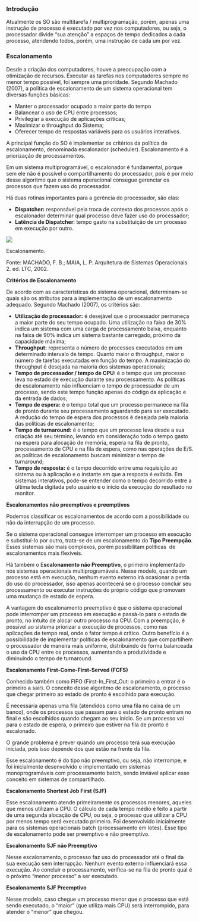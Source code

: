 ### Introdução

Atualmente os SO são multitarefa / multiprogramação, porém, apenas uma instrução de processo é executado por vez nos computadores, ou seja, o processador divide “sua atenção” a espaços de tempo dedicados a cada processo, atendendo todos, porém, uma instrução de cada um por vez.

### Escalonamento

Desde a criação dos computadores, houve a preocupação com a otimização de recursos. Executar as tarefas nos computadores sempre no menor tempo possível, foi sempre uma prioridade. Segundo Machado (2007), a política de escalonamento de um sistema operacional tem diversas funções básicas:

- Manter o processador ocupado a maior parte do tempo
- Balancear o uso de CPU entre processos;
- Privilegiar a execução de aplicações críticas;
- Maximizar o throughput do Sistema;
- Oferecer tempo de respostas variáveis para os usuários interativos.

A principal função do SO é implementar os critérios da política de escalonamento, denominada escalonador (scheduler). Escalonamento é a priorização de processamentos.

Em um sistema multiprogramável, o escalonador é fundamental, porque sem ele não é possível o compartilhamento do processador, pois é por meio desse algoritmo que o sistema operacional consegue gerenciar os processos que fazem uso do processador.

Há duas rotinas importantes para a gerência do processador, são elas:

- **Dispatcher:** responsável pela troca de contexto dos processos após o escalonador determinar qual processo deve fazer uso do processador;
- **Latência de Dispatcher**: tempo gasto na substituição de um processo em execução por outro.

[![](https://img.uninove.br/static/0/0/0/0/0/0/0/2/9/4/3/294374/17317.png)](https://img.uninove.br/static/0/0/0/0/0/0/0/2/9/4/3/294374/17317.png)

Escalonamento.

Fonte: MACHADO, F. B.; MAIA, L. P. Arquitetura de Sistemas Operacionais. 2. ed. LTC, 2002.

**Critérios de Escalonamento**

De acordo com as características do sistema operacional, determinam-se quais são os atributos para a implementação de um escalonamento adequado. Segundo Machado (2007), os critérios são:

- **Utilização do processador:** é desejável que o processador permaneça a maior parte do seu tempo ocupado. Uma utilização na faixa de 30% indica um sistema com uma carga de processamento baixa, enquanto na faixa de 90% indica um sistema bastante carregado, próximo da capacidade máxima;
- **Throughput:** representa o número de processos executados em um determinado intervalo de tempo. Quanto maior o throughput, maior o número de tarefas executadas em função do tempo. A maximização do throughput é desejada na maioria dos sistemas operacionais;
- **Tempo de processador / tempo de CPU:** é o tempo que um processo leva no estado de execução durante seu processamento. As políticas de escalonamento não influenciam o tempo de processador de um processo, sendo este tempo função apenas do código da aplicação e da entrada de dados;
- **Tempo de espera:** é o tempo total que um processo permanece na fila de pronto durante seu processamento aguardando para ser executado. A redução do tempo de espera dos processos é desejada pela maioria das políticas de escalonamento;
- **Tempo de turnaround:** é o tempo que um processo leva desde a sua criação até seu término, levando em consideração todo o tempo gasto na espera para alocação de memória, espera na fila de pronto, processamento de CPU e na fila de espera, como nas operações de E/S. as políticas de escalonamento buscam minimizar o tempo de turnaround;
- **Tempo de resposta:** é o tempo decorrido entre uma requisição ao sistema ou à aplicação e o instante em que a resposta é exibida. Em sistemas interativos, pode-se entender como o tempo decorrido entre a última tecla digitada pelo usuário e o início da execução do resultado no monitor.

**Escalonamentos não preemptivos e preemptivos**

Podemos classificar os escalonamentos de acordo com a possibilidade ou  não da interrupção de um processo.

Se o sistema operacional consegue interromper um processo em execução e substituí-lo por outro, trata-se de um escalonamento do **Tipo Preempção**. Esses sistemas são mais complexos, porém possibilitam políticas  de escalonamentos mais flexíveis.

Há também o E**scalonamento não Preemptivo**, o primeiro implementado nos sistemas operacionais multiprogramáveis. Nesse modelo, quando um processo está em execução, nenhum evento externo irá ocasionar a perda do uso do processador, isso apenas acontecerá se o processo concluir seu processamento ou executar instruções do próprio código que promovam uma mudança de estado de espera.

A vantagem do escalonamento preemptivo é que o sistema operacional pode interromper um processo em execução e passá-lo para o estado de pronto, no intuito de alocar outro processo na CPU. Com a preempção, é possível ao sistema priorizar a execução de processos, como nas aplicações de tempo real, onde o fator tempo é crítico. Outro benefício é a possibilidade de implementar políticas de escalonamento que compartilhem o processador de maneira mais uniforme, distribuindo de forma balanceada o uso da CPU entre os processos, aumentando a produtividade e diminuindo o tempo de turnaround.

**Escalonamento First-Come-First-Served (FCFS)**

Conhecido também como FIFO (First-In_First_Out: o primeiro a entrar é o primeiro a sair). O conceito desse algoritmo de escalonamento, o processo que chegar primeiro ao estado de pronto é escolhido para execução.

É necessária apenas uma fila (atendidos como uma fila no caixa de um banco), onde os processos que passam para o estado de pronto entram no final e são escolhidos quando chegam ao seu início. Se um processo vai para o estado de espera, o primeiro que estiver na fila de pronto é escalonado.

O grande problema é prever quando um processo terá sua execução iniciada, pois isso depende dos que estão na frente da fila.

Esse escalonamento é do tipo não preemptivo, ou seja, não interrompe, e foi inicialmente desenvolvido e implementado em sistemas monoprogramáveis com processamento batch, sendo inviável aplicar esse conceito em sistemas de compartilhado.

**Escalonamento Shortest Job First (SJF)**

Esse escalonamento atende primeiramente os processos menores, aqueles que menos utilizam a CPU. O cálculo de cada tempo médio é feito a partir de uma segunda alocação de CPU, ou seja, o processo que utilizar a CPU por menos tempo será executado primeiro. Foi desenvolvido inicialmente para os sistemas operacionais batch (processamento em lotes). Esse tipo de escalonamento pode ser preemptivo e não preemptivo.

**Escalonamento SJF não Preemptivo**

Nesse escalonamento, o processo faz uso do processador até o final da sua execução sem interrupção. Nenhum evento externo influenciará essa execução. Ao concluir o processamento, verifica-se na fila de pronto qual é o próximo “menor processo” a ser executado.

**Escalonamento SJF Preemptivo**

Nesse modelo, caso chegue um processo menor que o processo que está sendo executado, o “maior” (que utiliza mais CPU) será interrompido, para atender o “menor” que chegou.